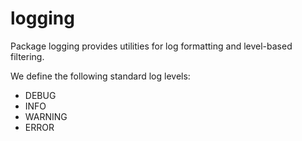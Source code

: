 # logging

Package logging provides utilities for log formatting and level-based filtering.

We define the following standard log levels:
* DEBUG
* INFO
* WARNING
* ERROR